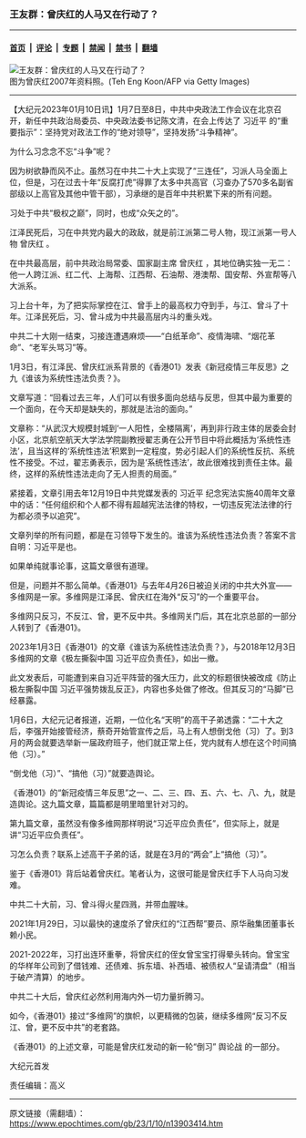 ### 王友群：曾庆红的人马又在行动了？

---

#### [首页](../../../..?n13903414) &nbsp;|&nbsp; [评论](../../../../../epoch-comment?n13903414) &nbsp;|&nbsp; [专题](../../../../../epoch-special?n13903414) &nbsp;|&nbsp; [禁闻](../../../../../epoch-news?n13903414) &nbsp;|&nbsp; [禁书](../../../../../books?n13903414) &nbsp;|&nbsp; [翻墙](https://github.com/gfw-breaker/nogfw/blob/master/README.md?n13903414)


<div><img alt="王友群：曾庆红的人马又在行动了？" class="attachment-djy_600_400 size-djy_600_400 wp-post-image" src="https://i.epochtimes.com/assets/uploads/2023/01/id13903415-73559232_cut-600x400.jpg"/>
<div class="caption">
 图为曾庆红2007年资料照。(Teh Eng Koon/AFP via Getty Images)
</div></div><hr/><div class="post_content" id="artbody" itemprop="articleBody">
 <!-- article content begin -->
 <p>
  【大纪元2023年01月10日讯】1月7日至8日，中共中央政法工作会议在北京召开，新任中共政治局委员、中央政法委书记陈文清，在会上传达了
  <ok href="https://www.epochtimes.com/gb/tag/%E4%B9%A0%E8%BF%91%E5%B9%B3.html">
   习近平
  </ok>
  的“重要指示”：坚持党对政法工作的“绝对领导”，坚持发扬“斗争精神”。
 </p>
 <p style="font-weight: 400;">
  为什么习念念不忘“斗争”呢？
 </p>
 <p style="font-weight: 400;">
  因为树欲静而风不止。虽然习在中共二十大上实现了“三连任”，习派人马全面上位，但是，习在过去十年“反腐打虎”得罪了太多中共高官（习查办了570多名副省部级以上高官及其他中管干部），习承继的是百年中共积累下来的所有问题。
 </p>
 <p style="font-weight: 400;">
  习处于中共“极权之巅”，同时，也成“众矢之的”。
 </p>
 <p style="font-weight: 400;">
  江泽民死后，习在中共党内最大的政敌，就是前江派第二号人物，现江派第一号人物
  <ok href="https://www.epochtimes.com/gb/tag/%E6%9B%BE%E5%BA%86%E7%BA%A2.html">
   曾庆红
  </ok>
  。
 </p>
 <p style="font-weight: 400;">
  在中共最高层，前中共政治局常委、国家副主席
  <ok href="https://www.epochtimes.com/gb/tag/%E6%9B%BE%E5%BA%86%E7%BA%A2.html">
   曾庆红
  </ok>
  ，其地位确实独一无二：他一人跨江派、红二代、上海帮、江西帮、石油帮、港澳帮、国安帮、外宣帮等八大派系。
 </p>
 <p style="font-weight: 400;">
  习上台十年，为了把实际掌控在江、曾手上的最高权力夺到手，与江、曾斗了十年。江泽民死后，习、曾斗成为中共最高层内斗的重头戏。
 </p>
 <p style="font-weight: 400;">
  中共二十大刚一结束，习接连遭遇麻烦——“白纸革命”、疫情海啸、“烟花革命”、“老军头骂习”等。
 </p>
 <p style="font-weight: 400;">
  1月3日，有江泽民、曾庆红派系背景的《香港01》发表《新冠疫情三年反思》之九《谁该为系统性违法负责？》。
 </p>
 <p style="font-weight: 400;">
  文章写道：“回看过去三年，人们可以有很多面向总结与反思，但其中最为重要的一个面向，在今天却是缺失的，那就是法治的面向。”
 </p>
 <p style="font-weight: 400;">
  文章称：“从武汉大规模封城到‘一人阳性，全楼隔离’，再到非行政主体的居委会封小区，北京航空航天大学法学院副教授翟志勇在公开节目中将此概括为‘系统性违法’，且当这样的‘系统性违法’积累到一定程度，势必引起人们的系统性反抗、系统性不接受。不过，翟志勇表示，因为是‘系统性违法’，故此很难找到责任主体。最终，这样的系统性违法走向了无人担责的局面。”
 </p>
 <p style="font-weight: 400;">
  紧接着，文章引用去年12月19日中共党媒发表的
  <ok href="https://www.epochtimes.com/gb/tag/%E4%B9%A0%E8%BF%91%E5%B9%B3.html">
   习近平
  </ok>
  纪念宪法实施40周年文章中的话：“任何组织和个人都不得有超越宪法法律的特权，一切违反宪法法律的行为都必须予以追究”。
 </p>
 <p style="font-weight: 400;">
  文章列举的所有问题，都是在习领导下发生的。谁该为系统性违法负责？答案不言自明：习近平是也。
 </p>
 <p style="font-weight: 400;">
  如果单纯就事论事，这篇文章很有道理。
 </p>
 <p style="font-weight: 400;">
  但是，问题并不那么简单。《香港01》与去年4月26日被迫关闭的中共大外宣——多维网是一家。多维网是江泽民、曾庆红在海外“反习”的一个重要平台。
 </p>
 <p style="font-weight: 400;">
  多维网只反习，不反江、曾，更不反中共。多维网关门后，其在北京总部的一部分人转到了《香港01》。
 </p>
 <p style="font-weight: 400;">
  2023年1月3日《香港01》的文章《谁该为系统性违法负责？》，与2018年12月3日多维网的文章《极左撕裂中国 习近平应负责任》，如出一撤。
 </p>
 <p style="font-weight: 400;">
  此文发表后，可能遭到来自习近平阵营的强大压力，此文的标题很快被改成《防止极左撕裂中国 习近平强势拨乱反正》，内容也多处做了修改。但其反习的“马脚”已经暴露。
 </p>
 <p style="font-weight: 400;">
  1月6日，大纪元记者报道，近期，一位化名“天明”的高干子弟透露：“二十大之后，李强开始接管经济，蔡奇开始管宣传之后，马上有人想倒戈他（习）了。到3月的两会就要选举新一届政府班子，他们就正常上任，党内就有人想在这个时间搞他（习）。”
 </p>
 <p style="font-weight: 400;">
  “倒戈他（习）”、“搞他（习）”就要造舆论。
 </p>
 <p style="font-weight: 400;">
  《香港01》的“新冠疫情三年反思”之一、二、三、四、五、六、七、八、九，就是造舆论。这九篇文章，篇篇都是明里暗里针对习的。
 </p>
 <p style="font-weight: 400;">
  第九篇文章，虽然没有像多维网那样明说“习近平应负责任”，但实际上，就是讲“习近平应负责任”。
 </p>
 <p style="font-weight: 400;">
  习怎么负责？联系上述高干子弟的话，就是在3月的“两会”上“搞他（习）”。
 </p>
 <p style="font-weight: 400;">
  鉴于《香港01》背后站着曾庆红。笔者认为，这很可能是曾庆红手下人马向习发难。
 </p>
 <p style="font-weight: 400;">
  中共二十大前，习、曾斗得火星四溅，并带血腥味。
 </p>
 <p style="font-weight: 400;">
  2021年1月29日，习以最快的速度杀了曾庆红的“江西帮”要员、原华融集团董事长赖小民。
 </p>
 <p style="font-weight: 400;">
  2021-2022年，习打出连环重拳，将曾庆红的侄女曾宝宝打得晕头转向。曾宝宝的华样年公司到了借钱难、还债难、拆东墙、补西墙、被债权人“呈请清盘”（相当于破产清算）的地步。
 </p>
 <p style="font-weight: 400;">
  中共二十大后，曾庆红必然利用海内外一切力量折腾习。
 </p>
 <p style="font-weight: 400;">
  如今，《香港01》接过“多维网”的旗帜，以更精微的包装，继续多维网“反习不反江、曾，更不反中共”的老套路。
 </p>
 <p style="font-weight: 400;">
  《香港01》的上述文章，可能是曾庆红发动的新一轮“倒习”
  <ok href="https://www.epochtimes.com/gb/tag/%E8%88%86%E8%AE%BA%E6%88%98.html">
   舆论战
  </ok>
  的一部分。
 </p>
 <p style="font-weight: 400;">
  大纪元首发
 </p>
 <p style="font-weight: 400;">
  责任编辑：高义
 </p>
 <!-- article content end -->
 <div id="below_article_ad">
 </div>
</div>


---

原文链接（需翻墙）：https://www.epochtimes.com/gb/23/1/10/n13903414.htm